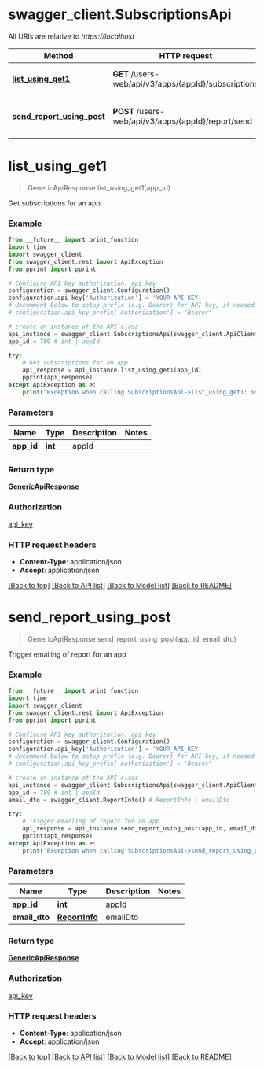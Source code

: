# swagger_client.SubscriptionsApi

All URIs are relative to *https://localhost*

Method | HTTP request | Description
------------- | ------------- | -------------
[**list_using_get1**](SubscriptionsApi.md#list_using_get1) | **GET** /users-web/api/v3/apps/{appId}/subscriptions | Get subscriptions for an app
[**send_report_using_post**](SubscriptionsApi.md#send_report_using_post) | **POST** /users-web/api/v3/apps/{appId}/report/send | Trigger emailing of report for an app


# **list_using_get1**
> GenericApiResponse list_using_get1(app_id)

Get subscriptions for an app

### Example
```python
from __future__ import print_function
import time
import swagger_client
from swagger_client.rest import ApiException
from pprint import pprint

# Configure API key authorization: api_key
configuration = swagger_client.Configuration()
configuration.api_key['Authorization'] = 'YOUR_API_KEY'
# Uncomment below to setup prefix (e.g. Bearer) for API key, if needed
# configuration.api_key_prefix['Authorization'] = 'Bearer'

# create an instance of the API class
api_instance = swagger_client.SubscriptionsApi(swagger_client.ApiClient(configuration))
app_id = 789 # int | appId

try:
    # Get subscriptions for an app
    api_response = api_instance.list_using_get1(app_id)
    pprint(api_response)
except ApiException as e:
    print("Exception when calling SubscriptionsApi->list_using_get1: %s\n" % e)
```

### Parameters

Name | Type | Description  | Notes
------------- | ------------- | ------------- | -------------
 **app_id** | **int**| appId | 

### Return type

[**GenericApiResponse**](GenericApiResponse.md)

### Authorization

[api_key](../README.md#api_key)

### HTTP request headers

 - **Content-Type**: application/json
 - **Accept**: application/json

[[Back to top]](#) [[Back to API list]](../README.md#documentation-for-api-endpoints) [[Back to Model list]](../README.md#documentation-for-models) [[Back to README]](../README.md)

# **send_report_using_post**
> GenericApiResponse send_report_using_post(app_id, email_dto)

Trigger emailing of report for an app

### Example
```python
from __future__ import print_function
import time
import swagger_client
from swagger_client.rest import ApiException
from pprint import pprint

# Configure API key authorization: api_key
configuration = swagger_client.Configuration()
configuration.api_key['Authorization'] = 'YOUR_API_KEY'
# Uncomment below to setup prefix (e.g. Bearer) for API key, if needed
# configuration.api_key_prefix['Authorization'] = 'Bearer'

# create an instance of the API class
api_instance = swagger_client.SubscriptionsApi(swagger_client.ApiClient(configuration))
app_id = 789 # int | appId
email_dto = swagger_client.ReportInfo() # ReportInfo | emailDto

try:
    # Trigger emailing of report for an app
    api_response = api_instance.send_report_using_post(app_id, email_dto)
    pprint(api_response)
except ApiException as e:
    print("Exception when calling SubscriptionsApi->send_report_using_post: %s\n" % e)
```

### Parameters

Name | Type | Description  | Notes
------------- | ------------- | ------------- | -------------
 **app_id** | **int**| appId | 
 **email_dto** | [**ReportInfo**](ReportInfo.md)| emailDto | 

### Return type

[**GenericApiResponse**](GenericApiResponse.md)

### Authorization

[api_key](../README.md#api_key)

### HTTP request headers

 - **Content-Type**: application/json
 - **Accept**: application/json

[[Back to top]](#) [[Back to API list]](../README.md#documentation-for-api-endpoints) [[Back to Model list]](../README.md#documentation-for-models) [[Back to README]](../README.md)

